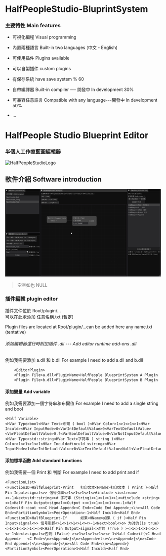 # HalfPeopleStudio-BluprintSystem
### 主要特性  Main features

- 可視化編程            Visual programming
- 內置兩種語言          Built-in two languages (中文 - English)
- 可使用插件             Plugins available
- 可以自製插件          custom plugins
- 有保存系統            have save system % 60

- 自帶編譯器             Built-in compiler  --- 開發中 In development 30%
- 可兼容任意語言      Compatible with any language---開發中 In development 50%
- ... 

# HalfPeople Studio Blueprint Editor
### 半個人工作室藍圖編輯器

![HalfPeopleStudioLogo](mf_file/aaaat.png)


## 軟件介紹  Software introduction
![Blueprint Image](mf_file/Blueprint.png)
>空空如也
>NULL

### 插件編輯 plugin editor

插件文件位於  Root/plugin/...  
可以在此處添加 任意名稱.txt (暫定)

Plugin files are located at Root/plugin/...can
be added here  any name.txt (tentative)

###### 添加編輯器運行時附加插件 .dll     --- Add editor runtime add-ons .dll
例如我需要添加 a.dll 和 b.dll
For example I need to add a.dll and b.dll
```
    <EditorPlugin>
    <Plugin File>a.dll<PluginName>HalfPeople BlueprintSystem A Plugin
    <Plugin File>b.dll<PluginName>HalfPeople BlueprintSystem B Plugin
```
#### 添加變量 Add variable
例如我需要添加一個字符串和布爾值
For example I need to add a single string and bool
```
<Half Variable>
<HVar Type>bool<HVar Text>布爾 ( bool )<HVar Color>1<>1<>1<>1<HVar Inculd><HVar InputMode>0<VarIntDefaultValue>0<VarTextDefaultValue><VarFloatDefaultValue>0.f<VarBoolDefaultValue>0<VarNotInputDefaultValue>
<HVar Type>std::string<HVar Text>字符串 ( string )<HVar Color>1<>1<>1<>1<HVar Inculd>#inculd <string><HVar InputMode>1<VarIntDefaultValue>0<VarTextDefaultValue>Null<VarFloatDefaultValue>0.f<VarBoolDefaultValue>0<VarNotInputDefaultValue>
```

#### 添加標準函數 Add standard functions
例如我需要一個 Print 和 判斷
For example I need to add print and if
```
<FunctionList>
<FunctionID>HalfBlueprint-Print   打印文本<HName>打印文本 ( Print )<Half Pin Input>signal<>> 信号引脚<>1<>1<>1<>1<>#include <iostream><>-1<Next>std::string<># 字符串 (String)<>1<>1<>1<>1<>#include <string><>1<Half Pin Output>signal<>Output ><>1<>1<>1<>1<><>-1<Half Code>std::cout <<<C Head Append><C End><Code End Append>;<\n><All Code End><PartitionSymbol><PeerOperation>-1<Half Inculd><Half End>
<FunctionID>HalfBlueprint-If      如果<HName>如果 ( if )<Half Pin Input>signal<>> 信号引脚<>1<>1<>1<>1<><>-1<Next>bool<>o> 为对的(is true) <>1<>1<>1<>1<><>0<Half Pin Output>signal<>对的 (True ) ><>1<>1<>1<>1<><>-1<Next>signal<>否则 (False) ><>1<>1<>1<>1<><>-1<Half Code>if(<C Head Append>	<C End><\n><Append>}<\n><Append>else<\n><Append>{<\n><Code End Append>)<\n><Append>{<\n><All Code End><\n><Append>}<PartitionSymbol><PeerOperation>1<Half Inculd><Half End>
```
